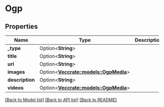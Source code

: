 # Ogp

## Properties

Name | Type | Description | Notes
------------ | ------------- | ------------- | -------------
**_type** | Option<**String**> |  | [optional]
**title** | Option<**String**> |  | [optional]
**url** | Option<**String**> |  | [optional]
**images** | Option<[**Vec<crate::models::OgpMedia>**](OgpMedia.md)> |  | [optional]
**description** | Option<**String**> |  | [optional]
**videos** | Option<[**Vec<crate::models::OgpMedia>**](OgpMedia.md)> |  | [optional]

[[Back to Model list]](../README.md#documentation-for-models) [[Back to API list]](../README.md#documentation-for-api-endpoints) [[Back to README]](../README.md)


